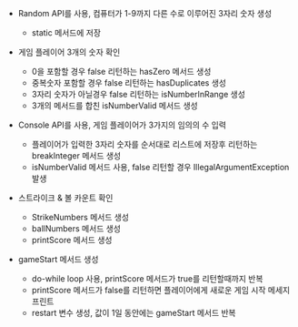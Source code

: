 * Random API를 사용, 컴퓨터가 1-9까지 다른 수로 이루어진 3자리 숫자 생성
  * static 메서드에  저장

* 게임 플레이어 3개의 숫자 확인
  * 0을 포함할 경우 false 리턴하는 hasZero 메서드 생성
  * 중복숫자 포함할 경우 false 리턴하는 hasDuplicates 생성
  * 3자리 숫자가 아닐경우 false 리턴하는 isNumberInRange 생성
  * 3개의 메서드를 합친 isNumberValid 메서드 생성

* Console API를 사용, 게임 플레이어가 3가지의 임의의 수 입력
  * 플레이어가 입력한 3자리 숫자를 순서대로 리스트에 저장후 리턴하는 breakInteger 메서드 생성
  * isNumberValid 메서드 사용, false 리턴할 경우 IllegalArgumentException 발생

* 스트라이크 & 볼 카운트 확인
  * StrikeNumbers 메서드 생성
  * ballNumbers 메서드 생성
  * printScore 메서드 생성

* gameStart 메서드 생성
  * do-while loop 사용, printScore 메서드가 true를 리턴할때까지 반복
  * printScore 메서드가 false를 리턴하면 플레이어에게 새로운 게임 시작 메세지 프린트
  * restart 변수 생성, 값이 1일 동안에는 gameStart 메서드 반복